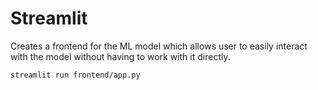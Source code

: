 # Streamlit

Creates a frontend for the ML model which allows user to easily interact with the model without having to work with it directly.

```sh
streamlit run frontend/app.py
```